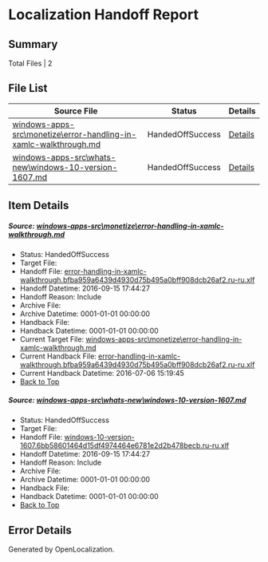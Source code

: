# <a name='report-top'></a> Localization Handoff Report

## Summary
 Total Files | 2

## File List
 Source File | Status | Details 
 ----------- | ------ | ------- 
 [windows-apps-src\monetize\error-handling-in-xamlc-walkthrough.md](https://github.com/Microsoft/windows-apps/blob/90c866fcdb4df0f32a4ace0cb4f6b761d6e9170e/windows-apps-src/monetize/error-handling-in-xamlc-walkthrough.md) | HandedOffSuccess | [Details](#bca54776fb4793fbc9e0b9af070a0cc676168d864774)
 [windows-apps-src\whats-new\windows-10-version-1607.md](https://github.com/Microsoft/windows-apps/blob/4bb6396efc6e6e7b2fc98f63b2587b52ecffbae3/windows-apps-src/whats-new/windows-10-version-1607.md) | HandedOffSuccess | [Details](#2df9e02f433d148035a21a184ff1c69de53e9dcf8012)

## Item Details
##### <a name='bca54776fb4793fbc9e0b9af070a0cc676168d864774'></a> Source: [windows-apps-src\monetize\error-handling-in-xamlc-walkthrough.md](https://github.com/Microsoft/windows-apps/blob/90c866fcdb4df0f32a4ace0cb4f6b761d6e9170e/windows-apps-src/monetize/error-handling-in-xamlc-walkthrough.md)
* Status: HandedOffSuccess
* Target File: 
* Handoff File: [error-handling-in-xamlc-walkthrough.bfba959a6439d4930d75b495a0bff908dcb26af2.ru-ru.xlf](https://github.com/Microsoft/WDG.handoff/blob/3f4ab38f90582905d86cd5af8c4e64cedbfeca7e/ol-handoff/Microsoft/windows-apps.ru-ru/master/error-handling-in-xamlc-walkthrough.bfba959a6439d4930d75b495a0bff908dcb26af2.ru-ru.xlf)
* Handoff Datetime: 2016-09-15 17:44:27
* Handoff Reason: Include
* Archive File: 
* Archive Datetime: 0001-01-01 00:00:00
* Handback File: 
* Handback Datetime: 0001-01-01 00:00:00
* Current Target File: [windows-apps-src\monetize\error-handling-in-xamlc-walkthrough.md](https://github.com/Microsoft/windows-apps.ru-ru/blob/93f7daed53c2f646ab9c83858aa28237022d818d/windows-apps-src/monetize/error-handling-in-xamlc-walkthrough.md)
* Current Handback File: [error-handling-in-xamlc-walkthrough.bfba959a6439d4930d75b495a0bff908dcb26af2.ru-ru.xlf](https://github.com/Microsoft/WDG.handback/blob/d3d0e23c0b6ca1c844ba3c34aead5291de8d3362/ol-handback/Microsoft/windows-apps.ru-ru/master/error-handling-in-xamlc-walkthrough.bfba959a6439d4930d75b495a0bff908dcb26af2.ru-ru.xlf)
* Current Handback Datetime: 2016-07-06 15:19:45
* [Back to Top](#report-top)

##### <a name='2df9e02f433d148035a21a184ff1c69de53e9dcf8012'></a> Source: [windows-apps-src\whats-new\windows-10-version-1607.md](https://github.com/Microsoft/windows-apps/blob/4bb6396efc6e6e7b2fc98f63b2587b52ecffbae3/windows-apps-src/whats-new/windows-10-version-1607.md)
* Status: HandedOffSuccess
* Target File: 
* Handoff File: [windows-10-version-1607.6bb58601464d15df4974464e6781e2d2b478becb.ru-ru.xlf](https://github.com/Microsoft/WDG.handoff/blob/3f4ab38f90582905d86cd5af8c4e64cedbfeca7e/ol-handoff/Microsoft/windows-apps.ru-ru/master/windows-10-version-1607.6bb58601464d15df4974464e6781e2d2b478becb.ru-ru.xlf)
* Handoff Datetime: 2016-09-15 17:44:27
* Handoff Reason: Include
* Archive File: 
* Archive Datetime: 0001-01-01 00:00:00
* Handback File: 
* Handback Datetime: 0001-01-01 00:00:00
* [Back to Top](#report-top)


## Error Details

Generated by OpenLocalization.
